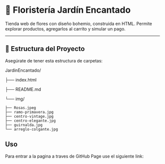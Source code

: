 # 🌸 Floristería Jardín Encantado

Tienda web de flores con diseño bohemio, construida en HTML. Permite explorar productos, agregarlos al carrito y simular un pago.

---
## 📁 Estructura del Proyecto

Asegúrate de tener esta estructura de carpetas:

JardinEncantado/ 

├── index.html 

├── README.md 

└── img/  

    ├── Rosas.jpeg  
    ├── ramo-primavera.jpg  
    ├── centro-vintage.jpg   
    ├── centro-elegante.jpg    
    ├── guirnalda.jpg     
    └── arreglo-colgante.jpg

## Uso

Para entrar a la pagina a traves de GitHub Page use el siguiente link: 

